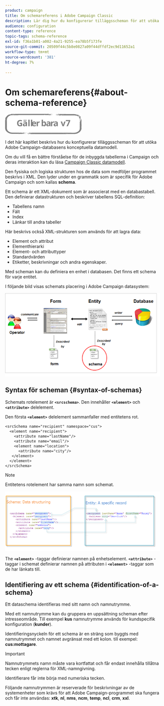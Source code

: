 ```yaml
---
product: campaign
title: Om schemareferens i Adobe Campaign Classic
description: Lär dig hur du konfigurerar tilläggsscheman för att utöka den konceptuella datamodellen för Adobe Campaign Classic-databasen.
audience: configuration
content-type: reference
topic-tags: schema-reference
exl-id: f36a1b01-a002-4a21-9255-ea78b5f173fe
source-git-commit: 20509f44c5b8e0827a09f44dffdf2ec9d11652a1
workflow-type: tm+mt
source-wordcount: '381'
ht-degree: 7%

---
```


# Om schemareferens{#about-schema-reference}

![](../../assets/v7-only.svg)

I det här kapitlet beskrivs hur du konfigurerar tilläggsscheman för att utöka Adobe Campaign-databasens konceptuella datamodell.

Om du vill få en bättre förståelse för de inbyggda tabellerna i Campaign och deras interaktion kan du läsa [Campaign Classic datamodell](https://helpx.adobe.com/se/campaign/kb/acc-datamodel.html).

Den fysiska och logiska strukturen hos de data som medföljer programmet beskrivs i XML. Den lyder under en grammatik som är specifik för Adobe Campaign och som kallas **schema**.

Ett schema är ett XML-dokument som är associerat med en databastabell. Den definierar datastrukturen och beskriver tabellens SQL-definition:

* Tabellens namn
* Fält
* Index
* Länkar till andra tabeller

Här beskrivs också XML-strukturen som används för att lagra data:

* Element och attribut
* Elementhierarki
* Element- och attributtyper
* Standardvärden
* Etiketter, beskrivningar och andra egenskaper.

Med scheman kan du definiera en enhet i databasen. Det finns ett schema för varje entitet.

I följande bild visas schemats placering i Adobe Campaign datasystem:

![](assets/reference_schema_intro.png)

## Syntax för scheman {#syntax-of-schemas}

Schemats rotelement är **`<srcschema>`**. Den innehåller **`<element>`** och **`<attribute>`** delelement.

Den första **`<element>`** delelement sammanfaller med entitetens rot.

```
<srcSchema name="recipient" namespace="cus">
  <element name="recipient">  
    <attribute name="lastName"/>
    <attribute name="email"/>
    <element name="location">
      <attribute name="city"/>
   </element>
  </element>
</srcSchema>
```

>[!NOTE]
>
>Entitetens rotelement har samma namn som schemat.

![](assets/s_ncs_configuration_schema_and_entity.png)

The **`<element>`** -taggar definierar namnen på enhetselement. **`<attribute>`** -taggar i schemat definierar namnen på attributen i **`<element>`** -taggar som de har länkats till.

## Identifiering av ett schema {#identification-of-a-schema}

Ett dataschema identifieras med sitt namn och namnutrymme.

Med ett namnutrymme kan du gruppera en uppsättning scheman efter intresseområde. Till exempel **kus** namnutrymme används för kundspecifik konfiguration (**kunder**).

Identifieringsnyckeln för ett schema är en sträng som byggts med namnutrymmet och namnet avgränsat med ett kolon. till exempel: **cus:mottagare**.

>[!IMPORTANT]
>
>Namnutrymmets namn måste vara kortfattat och får endast innehålla tillåtna tecken enligt reglerna för XML-namngivning.
>
>Identifierare får inte börja med numeriska tecken.
>
>Följande namnutrymmen är reserverade för beskrivningar av de systemenheter som krävs för att Adobe Campaign-programmet ska fungera och får inte användas: **xtk**, **nl**, **nms**, **ncm**, **temp**, **ncl**, **crm**, **xxl**.

